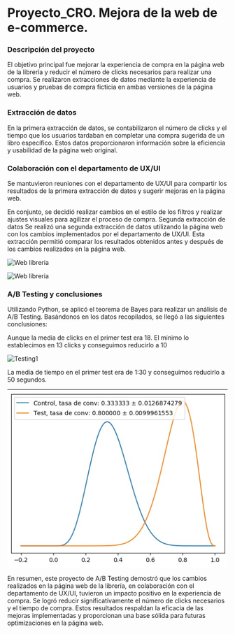 # Proyecto_CRO. Mejora de la web de e-commerce.

### Descripción del proyecto
El objetivo principal fue mejorar la experiencia de compra en la página web de la librería y reducir el número de clicks necesarios para realizar una compra.
Se realizaron extracciones de datos mediante la experiencia de usuarios y pruebas de compra ficticia en ambas versiones de la página web.

### Extracción de datos
En la primera extracción de datos, se contabilizaron el número de clicks y el tiempo que los usuarios tardaban en completar una compra sugerida de un libro específico.
Estos datos proporcionaron información sobre la eficiencia y usabilidad de la página web original.

### Colaboración con el departamento de UX/UI
Se mantuvieron reuniones con el departamento de UX/UI para compartir los resultados de la primera extracción de datos y sugerir mejoras en la página web.

En conjunto, se decidió realizar cambios en el estilo de los filtros y realizar ajustes visuales para agilizar el proceso de compra.
Segunda extracción de datos
Se realizó una segunda extracción de datos utilizando la página web con los cambios implementados por el departamento de UX/UI.
Esta extracción permitió comparar los resultados obtenidos antes y después de los cambios realizados en la página web.

![Web libreria](Libreria1.png)


![Web libreria](Libreria2.png)


### A/B Testing y conclusiones

Utilizando Python, se aplicó el teorema de Bayes para realizar un análisis de A/B Testing.
Basándonos en los datos recopilados, se llegó a las siguientes conclusiones:


Aunque la media de clicks en el primer test era 18. El minimo lo establecimos en 13 clicks y conseguimos reducirlo a 10 

![Testing1](Testing1.jpg)

La media de tiempo en el primer test era de 1:30 y conseguimos reducirlo a 50 segundos.

![Testing2](Testing2.jpg)


En resumen, este proyecto de A/B Testing demostró que los cambios realizados en la página web de la librería, en colaboración con el departamento de UX/UI, tuvieron un impacto positivo en la experiencia de compra. Se logró reducir significativamente el número de clicks necesarios y el tiempo de compra. Estos resultados respaldan la eficacia de las mejoras implementadas y proporcionan una base sólida para futuras optimizaciones en la página web.






